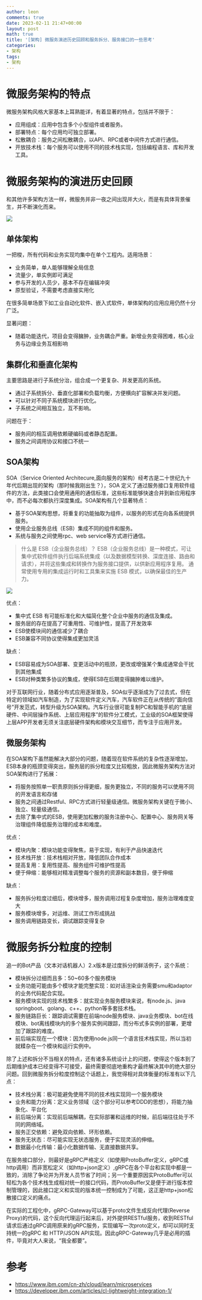 ```yaml
---
author: leon
comments: true
date: 2023-02-11 21:47+00:00
layout: post
math: true
title: '[架构] 微服务演进历史回顾和服务拆分、服务接口的一些思考'
categories:
- 架构
tags:
- 架构
---
```


# 微服务架构的特点

微服务架构风格大家基本上耳熟能详，有着显著的特点，包括并不限于：
- 应用组成：应用中包含多个小型组件或者服务。
- 部署特点：每个应用均可独立部署。
- 松散耦合：服务之间松散耦合，以API、RPC或者中间件方式进行通信。
- 开放技术栈：每个服务可以使用不同的技术栈实现，包括编程语言、库和开发工具。

# 微服务架构的演进历史回顾

和其他许多架构方法一样，微服务并非一夜之间出现并大火，而是有具体背景催生，并不断演化而来。

![](/images/微服务架构演化.jpg)

## 单体架构

一把梭，所有代码和业务实现均集中在单个工程内。适用场景：
- 业务简单，单人能够理解全局信息
- 流量少，单实例即可满足
- 参与开发的人员少，基本不存在编辑冲突
- 原型验证，不需要考虑直接实用化

在很多简单场景下如工业自动化软件、嵌入式软件，单体架构的应用应用仍然十分广泛。

显著问题：
- 随着功能迭代，项目会变得臃肿，业务耦合严重。新增业务变得困难，核⼼业务与边缘业务互相影响

## 集群化和垂直化架构

主要思路是进行子系统分治，组合成一个更复杂、并发更高的系统。

- 通过子系统拆分、垂直化部署和负载均衡，方便横向扩容解决并发问题。
- 可以针对不同子系统模块进行优化。
- 子系统之间相互独立，互不影响。

问题在于：
- 服务间的相互调用依赖硬编码或者静态配置。
- 服务之间调用协议和接口不统一


## SOA架构
SOA（Service Oriented Architecure,面向服务的架构）经考古是二十世纪九十年代后期出现的架构（那时候我刚出生？），SOA 定义了通过服务接口复用软件组件的方法，此类接口会使用通用的通信标准，这些标准能够快速合并到新应用程序中，而不必每次都执行深度集成。SOA架构有几个显著特点：
- 基于SOA架构思想，将重复的功能抽取为组件，以服务的形式在向各系统提供服务。
- 使用企业服务总线（ESB）集成不同的组件和服务。
- 系统与服务之间使用rpc、web service等方式进行通信。

> 什么是 ESB（企业服务总线）？
> ESB（企业服务总线）是一种模式，可让集中式软件组件执行后端系统集成（以及数据模型转换、深度连接、路由和请求），并将这些集成和转换作为服务接口提供，以供新应用程序复用。 通常使用专用的集成运行时和工具集来实施 ESB 模式，以确保最佳的生产力。

![](/images/ESB模式.jpg)

优点：
- 集中式 ESB 有可能标准化和大幅简化整个企业中服务的通信及集成。 
- 服务层的存在提高了可重用性、可维护性，提高了开发效率
- ESB使模块间的通信减少了耦合
- ESB兼容不同协议使得集成更加灵活

缺点：
- ESB容易成为SOA部署、变更活动中的瓶颈，更改或增强某个集成通常会干扰到其他集成
- ESB对种类繁多协议的集成，使得ESB在后期变得臃肿难以维护。

对于互联网行业，随着分布式应用逐渐普及，SOA似乎逐渐成为了过去式，但在特定的领域如汽车制造，为了实现软件定义汽车，汽车软件正在从传统的”面向信号”开发范式，转型升级为SOA架构。汽车行业很可能复制PC和智能手机的“底层硬件、中间层操作系统、上层应用程序”的软件分工模式，工业级的SOA框架使得上层APP开发者无须关注底层硬件架构和模块交互细节，而专注于应用开发。

## 微服务架构

在SOA架构下虽然能解决大部分的问题，随着现在软件系统的复杂性逐渐增加，ESB本身的瓶颈变得突出，服务层的拆分粒度又比较粗放，因此微服务架构方法对SOA架构进行了拓展：
- 将服务按照单一职责原则拆分得更细，服务更独⽴，不同的服务可以使⽤不同的开发语⾔和存储
- 服务之间通过Restful、RPC方式进行轻量级通信。微服务架构关键在于微⼩、独⽴、轻量级通信。
- 去除了集中式的ESB，使用更加松散的服务注册中心、配置中心、服务网关等治理组件降低服务治理的成本和难度。

优点：
- 模块内聚：模块功能变得聚焦，易于实现，有利于产品快速迭代
- 技术栈开放：技术栈相对开放，降低团队合作成本
- 提高复用：复用性提高、服务组件可维护性提高
- 便于伸缩：能够相对精准调整每个服务的资源和副本数目，便于伸缩

缺点：
- 服务拆分粒度过细后，模块增多，服务调用过程复杂度增加，服务治理难度变大
- 服务模块增多，对运维、测试工作形成挑战
- 服务调用链路变长，调试跟踪变得复杂

# 微服务拆分粒度的控制

追一的Bot产品（文本对话机器人）2.x版本是过度拆分的鲜活例子，这个系统：
- 模块拆分过细而且多：50~60多个服务模块
- 业务功能可能由多个模块才能完整实现：如对话渲染业务需要smu和adaptor的业务代码配合实现。
- 服务模块实现的技术栈繁多：就实现业务服务模块来说，有node.js、java springboot、golang、c++、python等多套技术栈。
- 服务链路巨长：跟踪调试需要在前端node服务模块、java业务模块、bot在线模块、bot离线模块内的多个服务实例间跟踪，而分布式多实例的部署，更增加了跟踪的难度。
- 前后端实现在一个模块：因为使用node.js同一个语言技术栈实现，所以当初就糅杂在一个模块和运行实例中。

除了上述和拆分不当相关的特点，还有诸多系统设计上的问题，使得这个版本到了后期维护成本已经变得不可接受，最终需要彻底地重构才最终解决其中的绝大部分问题。回到微服务拆分粒度控制这个话题上，我觉得相对具体衡量的标准有以下几点：
- 技术栈分离：极可能避免使用不同的技术栈实现同一个服务模块
- 业务和能力分离：定义业务领域（这个部分可以参考DDD的思想），将能力抽象化、平台化
- 前后端分离：实现前后端解耦，在实际部署和运维的时候，前后端往往处于不同的网络域。
- 服务正交依赖：避免双向依赖、环形依赖。
- 服务无状态：尽可能实现无状态服务，便于实现灵活的伸缩。
- 数据最小化传输：最小化数据传输、无直接数据共享。

在服务接口部分，则最好是gRPC严格定义（如使用ProtoBuffer定义，gRPC或http调用）而非宽松定义（如http+json定义）,gRPC在各个平台和实现中都是一致的，消除了争论并为开发人员节省了时间；另一个重要原因实ProtoBuffer可以轻松为各个技术栈生成相对统一的接口代码，而ProtoBuffer又是便于进行版本控制管理的，因此接口定义和实现的版本统一控制成为了可能，这正是http+json松散接口定义的痛点。

在实际的工程化中，gRPC-Gateway可以基于proto文件生成反向代理(Reverse Proxy)的代码，这个反向代理运行起来后，对外提供RESTful服务，收到RESTful请求后通过gRPC调用原来的gRPC服务，实现编写一次proto定义，却可以同时支持统一的gRPC 和 HTTP/JSON API实现。因此gRPC-Gateway几乎是必用的插件，毕竟对大人来说，“我全都要”。

# 参考
- https://www.ibm.com/cn-zh/cloud/learn/microservices
- https://developer.ibm.com/articles/cl-lightweight-integration-1/